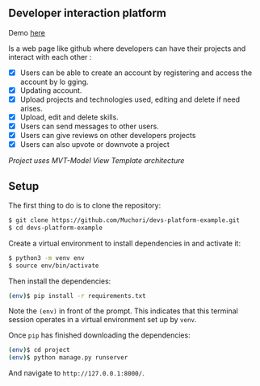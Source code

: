 ## Developer interaction platform

Demo [here](https://devs-interaction-platform.herokuapp.com/)

Is a web page like github where developers can have their projects and interact with each other :

- [x] Users can be able to create an account by registering and access the account by lo
      gging.
- [x] Updating account.
- [x] Upload projects and technologies used, editing and delete if need arises.
- [x] Upload, edit and delete skills.
- [x] Users can send messages to other users.
- [x] Users can give reviews on other developers projects
- [x] Users can also upvote or downvote a project

_Project uses MVT-Model View Template architecture_

## Setup

The first thing to do is to clone the repository:

```sh
$ git clone https://github.com/Muchori/devs-platform-example.git
$ cd devs-platform-example
```

Create a virtual environment to install dependencies in and activate it:

```sh
$ python3 -m venv env
$ source env/bin/activate
```

Then install the dependencies:

```sh
(env)$ pip install -r requirements.txt
```

Note the `(env)` in front of the prompt. This indicates that this terminal
session operates in a virtual environment set up by `venv`.

Once `pip` has finished downloading the dependencies:

```sh
(env)$ cd project
(env)$ python manage.py runserver
```

And navigate to `http://127.0.0.1:8000/`.
